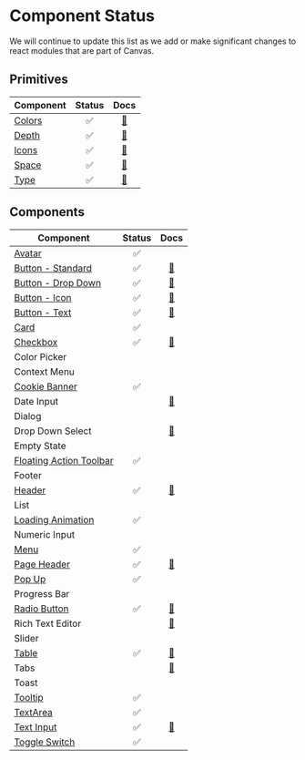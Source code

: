 # Component Status

We will continue to update this list as we add or make significant changes to react modules that are
part of Canvas.

## Primitives

| Component                               |       Status       |                               Docs                                |
| --------------------------------------- | :----------------: | :---------------------------------------------------------------: |
| [Colors](modules/canvas-kit-react-core) | :white_check_mark: | [:blue_book:](https://design.workday.com/guidelines/visual/color) |
| [Depth](modules/canvas-kit-react-core)  | :white_check_mark: | [:blue_book:](https://design.workday.com/guidelines/visual/depth) |
| [Icons](modules/canvas-kit-react-icon)  | :white_check_mark: | [:blue_book:](https://design.workday.com/guidelines/visual/icons) |
| [Space](modules/canvas-kit-react-core)  | :white_check_mark: | [:blue_book:](https://design.workday.com/guidelines/visual/space) |
| [Type](modules/canvas-kit-react-core)   | :white_check_mark: | [:blue_book:](https://design.workday.com/guidelines/visual/type)  |

## Components

| Component                                                       |       Status       |                                        Docs                                        |
| --------------------------------------------------------------- | :----------------: | :--------------------------------------------------------------------------------: |
| [Avatar](modules/canvas-kit-react-avatar)                       | :white_check_mark: |                                                                                    |
| [Button - Standard](modules/canvas-kit-react-button)            | :white_check_mark: |      [:blue_book:](https://design.workday.com/guidelines/components/buttons)       |
| [Button - Drop Down](modules/canvas-kit-react-button)           | :white_check_mark: |      [:blue_book:](https://design.workday.com/guidelines/components/buttons)       |
| [Button - Icon](modules/canvas-kit-react-button)                | :white_check_mark: |      [:blue_book:](https://design.workday.com/guidelines/components/buttons)       |
| [Button - Text](modules/canvas-kit-react-button)                | :white_check_mark: |      [:blue_book:](https://design.workday.com/guidelines/components/buttons)       |
| [Card](modules/canvas-kit-react-card)                           | :white_check_mark: |                                                                                    |
| [Checkbox](modules/canvas-kit-react-checkbox)                   | :white_check_mark: |    [:blue_book:](https://design.workday.com/guidelines/components/check-boxes)     |
| Color Picker                                                    |                    |                                                                                    |
| Context Menu                                                    |                    |                                                                                    |
| [Cookie Banner](modules/canvas-kit-react-cookie-banner)         | :white_check_mark: |                                                                                    |
| Date Input                                                      |                    |    [:blue_book:](https://design.workday.com/guidelines/components/date-picker)     |
| Dialog                                                          |                    |                                                                                    |
| Drop Down Select                                                |                    |   [:blue_book:](https://design.workday.com/guidelines/components/dropdown-menus)   |
| Empty State                                                     |                    |                                                                                    |
| [Floating Action Toolbar](modules/canvas-kit-react-fat)         | :white_check_mark: |                                                                                    |
| Footer                                                          |                    |                                                                                    |
| [Header](modules/canvas-kit-react-header)                       | :white_check_mark: | [:blue_book:](https://design.workday.com/guidelines/components/application-header) |
| List                                                            |                    |                                                                                    |
| [Loading Animation](modules/canvas-kit-react-loading-animation) | :white_check_mark: |                                                                                    |
| Numeric Input                                                   |                    |                                                                                    |
| [Menu](modules/canvas-kit-react-menu)                           | :white_check_mark: |                                                                                    |
| [Page Header](modules/canvas-kit-react-page-header)             | :white_check_mark: |    [:blue_book:](https://design.workday.com/guidelines/components/page-header)     |
| [Pop Up](modules/canvas-kit-react-popup)                        | :white_check_mark: |                                                                                    |
| Progress Bar                                                    |                    |                                                                                    |
| [Radio Button](modules/canvas-kit-react-radio)                  | :white_check_mark: |   [:blue_book:](https://design.workday.com/guidelines/components/radio-buttons)    |
| Rich Text Editor                                                |                    |  [:blue_book:](https://design.workday.com/guidelines/components/rich-text-editor)  |
| Slider                                                          |                    |                                                                                    |
| [Table](modules/canvas-kit-react-table)                         | :white_check_mark: |       [:blue_book:](https://design.workday.com/guidelines/components/tables)       |
| Tabs                                                            |                    |        [:blue_book:](https://design.workday.com/guidelines/components/tabs)        |
| Toast                                                           |                    |                                                                                    |
| [Tooltip](modules/canvas-kit-react-tooltip)                     | :white_check_mark: |                                                                                    |
| [TextArea](modules/canvas-kit-react-text-area)                  | :white_check_mark: |                                                                                    |
| [Text Input](modules/canvas-kit-react-text-input)               | :white_check_mark: |    [:blue_book:](https://design.workday.com/guidelines/components/text-inputs)     |
| [Toggle Switch](modules/canvas-kit-react-toggle)                | :white_check_mark: |                                                                                    |  |
